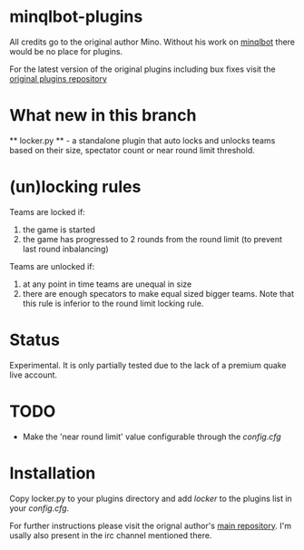 minqlbot-plugins
================

All credits go to the original author Mino. Without his work on [minqlbot](https://github.com/MinoMino/minqlbot) there would be no place for plugins.

For the latest version of the original plugins including bux fixes visit the [original plugins repository](https://github.com/MinoMino/minqlbot-plugins)

What new in this branch
=======================

** locker.py ** - a standalone plugin that auto locks and unlocks teams based on their size, spectator count or near round limit threshold. 

# (un)locking rules
Teams are locked if:
1. the game is started 
2. the game has progressed to 2 rounds from the round limit (to prevent last round inbalancing)

Teams are unlocked if:
1. at any point in time teams are unequal in size
2. there are enough specators to make equal sized bigger teams. Note that this rule is inferior to the round limit locking rule.

# Status
Experimental. It is only partially tested due to the lack of a premium quake live account.

# TODO
* Make the 'near round limit' value configurable through the *config.cfg*

Installation
============
Copy locker.py to your plugins directory and add *locker* to the plugins list in your *config.cfg*. 

For further instructions please visit the orignal author's [main repository](https://github.com/MinoMino/minqlbot). I'm usally also present in the irc channel mentioned there.